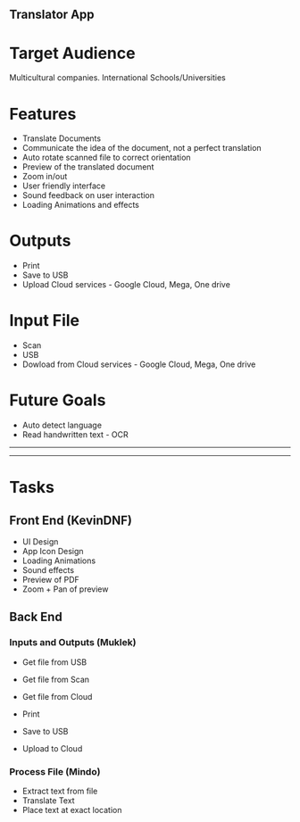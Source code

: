 ## Translator App

# Target Audience

Multicultural companies.
International Schools/Universities

# Features

* Translate Documents
* Communicate the idea of the document, not a perfect translation
* Auto rotate scanned file to correct orientation
* Preview of the translated document
* Zoom in/out
* User friendly interface
* Sound feedback on user interaction
* Loading Animations and effects

# Outputs
* Print
* Save to USB
* Upload Cloud services - Google Cloud, Mega, One drive

# Input File
* Scan
* USB
* Dowload from Cloud services - Google Cloud, Mega, One drive

# Future Goals
* Auto detect language
* Read handwritten text - OCR

----
----

# Tasks

## Front End (KevinDNF)

* UI Design
* App Icon Design
* Loading Animations
* Sound effects
* Preview of PDF
* Zoom + Pan of preview
 
## Back End

### Inputs and Outputs (Muklek)
* Get file from USB
* Get file from Scan
* Get file from Cloud

* Print
* Save to USB
* Upload to Cloud

### Process File (Mindo)
* Extract text from file
* Translate Text
* Place text at exact location
